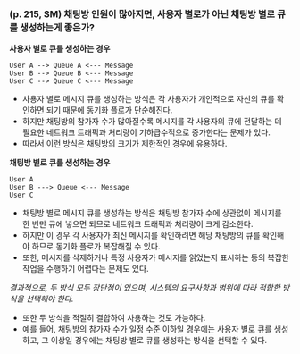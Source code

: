 ### (p. 215, SM) 채팅방 인원이 많아지면, 사용자 별로가 아닌 채팅방 별로 큐를 생성하는게 좋은가?

**사용자 별로 큐를 생성하는 경우**

```
User A --> Queue A <--- Message
User B --> Queue B <--- Message
User C --> Queue C <--- Message
```

-   사용자 별로 메시지 큐를 생성하는 방식은 각 사용자가 개인적으로 자신의 큐를 확인하면 되기 때문에 동기화 플로가 단순해진다.
-   하지만 채팅방의 참가자 수가 많아질수록 메시지를 각 사용자의 큐에 전달하는 데 필요한 네트워크 트래픽과 처리량이 기하급수적으로 증가한다는 문제가 있다.
-   따라서 이런 방식은 채팅방의 크기가 제한적인 경우에 유용하다.

**채팅방 별로 큐를 생성하는 경우**

```
User A
User B ---> Queue <--- Message
User C
```

-   채팅방 별로 메시지 큐를 생성하는 방식은 채팅방 참가자 수에 상관없이 메시지를 한 번만 큐에 넣으면 되므로 네트워크 트래픽과 처리량이 크게 감소한다.
-   하지만 이 경우 각 사용자가 최신 메시지를 확인하려면 해당 채팅방의 큐를 확인해야 하므로 동기화 플로가 복잡해질 수 있다.
-   또한, 메시지를 삭제하거나 특정 사용자가 메시지를 읽었는지 표시하는 등의 복잡한 작업을 수행하기 어렵다는 문제도 있다.

_결과적으로, 두 방식 모두 장단점이 있으며, 시스템의 요구사항과 범위에 따라 적합한 방식을 선택해야 한다._

-   또한 두 방식을 적절히 결합하여 사용하는 것도 가능하다.
-   예를 들어, 채팅방의 참가자 수가 일정 수준 이하일 경우에는 사용자 별로 큐를 생성하고, 그 이상일 경우에는 채팅방 별로 큐를 생성하는 방식을 선택할 수 있다.
